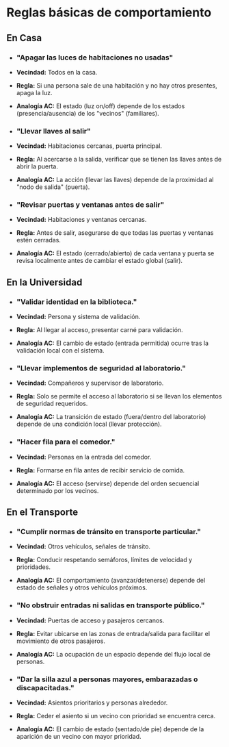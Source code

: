 # Reglas básicas de comportamiento

## En Casa
- ### "Apagar las luces de habitaciones no usadas"
- **Vecindad:** Todos en la casa.
- **Regla:** Si una persona sale de una habitación y no hay otros presentes, apaga la luz.
- **Analogía AC:** El estado (luz on/off) depende de los estados (presencia/ausencia) de los "vecinos" (familiares).
  
- ### "Llevar llaves al salir"
- **Vecindad:** Habitaciones cercanas, puerta principal.
- **Regla:** Al acercarse a la salida, verificar que se tienen las llaves antes de abrir la puerta.
- **Analogía AC:** La acción (llevar las llaves) depende de la proximidad al "nodo de salida" (puerta).
  
- ### "Revisar puertas y ventanas antes de salir"
- **Vecindad:** Habitaciones y ventanas cercanas.
- **Regla:** Antes de salir, asegurarse de que todas las puertas y ventanas estén cerradas.
- **Analogía AC:** El estado (cerrado/abierto) de cada ventana y puerta se revisa localmente antes de cambiar el estado global (salir).

## En la Universidad
- ### "Validar identidad en la biblioteca."
- **Vecindad:** Persona y sistema de validación.
- **Regla:** Al llegar al acceso, presentar carné para validación.
- **Analogía AC:** El cambio de estado (entrada permitida) ocurre tras la validación local con el sistema.
  
- ### "Llevar implementos de seguridad al laboratorio."
- **Vecindad:** Compañeros y supervisor de laboratorio.
- **Regla:** Solo se permite el acceso al laboratorio si se llevan los elementos de seguridad requeridos.
- **Analogía AC:** La transición de estado (fuera/dentro del laboratorio) depende de una condición local (llevar protección).
  
- ### "Hacer fila para el comedor."
- **Vecindad:** Personas en la entrada del comedor.
- **Regla:** Formarse en fila antes de recibir servicio de comida.
- **Analogía AC:** El acceso (servirse) depende del orden secuencial determinado por los vecinos.

## En el Transporte
- ### "Cumplir normas de tránsito en transporte particular."
- **Vecindad:** Otros vehículos, señales de tránsito.
- **Regla:** Conducir respetando semáforos, límites de velocidad y prioridades.
- **Analogía AC:** El comportamiento (avanzar/detenerse) depende del estado de señales y otros vehículos próximos.
  
- ### "No obstruir entradas ni salidas en transporte público."
- **Vecindad:** Puertas de acceso y pasajeros cercanos.
- **Regla:** Evitar ubicarse en las zonas de entrada/salida para facilitar el movimiento de otros pasajeros.
- **Analogía AC:** La ocupación de un espacio depende del flujo local de personas.
  
- ### "Dar la silla azul a personas mayores, embarazadas o discapacitadas."
- **Vecindad:** Asientos prioritarios y personas alrededor.
- **Regla:** Ceder el asiento si un vecino con prioridad se encuentra cerca.
- **Analogía AC:** El cambio de estado (sentado/de pie) depende de la aparición de un vecino con mayor prioridad.
